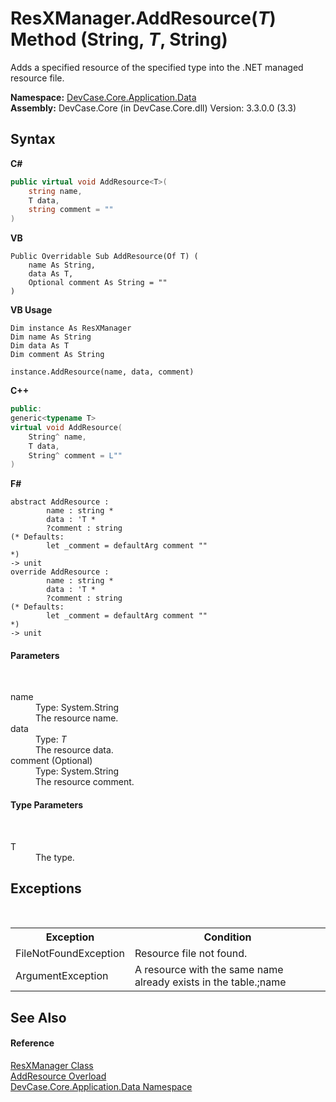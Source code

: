 # ResXManager.AddResource(*T*) Method (String, *T*, String)
 

Adds a specified resource of the specified type into the .NET managed resource file.

**Namespace:**&nbsp;<a href="N_DevCase_Core_Application_Data">DevCase.Core.Application.Data</a><br />**Assembly:**&nbsp;DevCase.Core (in DevCase.Core.dll) Version: 3.3.0.0 (3.3)

## Syntax

**C#**<br />
``` C#
public virtual void AddResource<T>(
	string name,
	T data,
	string comment = ""
)

```

**VB**<br />
``` VB
Public Overridable Sub AddResource(Of T) ( 
	name As String,
	data As T,
	Optional comment As String = ""
)
```

**VB Usage**<br />
``` VB Usage
Dim instance As ResXManager
Dim name As String
Dim data As T
Dim comment As String

instance.AddResource(name, data, comment)
```

**C++**<br />
``` C++
public:
generic<typename T>
virtual void AddResource(
	String^ name, 
	T data, 
	String^ comment = L""
)
```

**F#**<br />
``` F#
abstract AddResource : 
        name : string * 
        data : 'T * 
        ?comment : string 
(* Defaults:
        let _comment = defaultArg comment ""
*)
-> unit 
override AddResource : 
        name : string * 
        data : 'T * 
        ?comment : string 
(* Defaults:
        let _comment = defaultArg comment ""
*)
-> unit 
```


#### Parameters
&nbsp;<dl><dt>name</dt><dd>Type: System.String<br />The resource name.</dd><dt>data</dt><dd>Type: *T*<br />The resource data.</dd><dt>comment (Optional)</dt><dd>Type: System.String<br />The resource comment.</dd></dl>

#### Type Parameters
&nbsp;<dl><dt>T</dt><dd>The type.</dd></dl>

## Exceptions
&nbsp;<table><tr><th>Exception</th><th>Condition</th></tr><tr><td>FileNotFoundException</td><td>Resource file not found.</td></tr><tr><td>ArgumentException</td><td>A resource with the same name already exists in the table.;name</td></tr></table>

## See Also


#### Reference
<a href="T_DevCase_Core_Application_Data_ResXManager">ResXManager Class</a><br /><a href="Overload_DevCase_Core_Application_Data_ResXManager_AddResource">AddResource Overload</a><br /><a href="N_DevCase_Core_Application_Data">DevCase.Core.Application.Data Namespace</a><br />